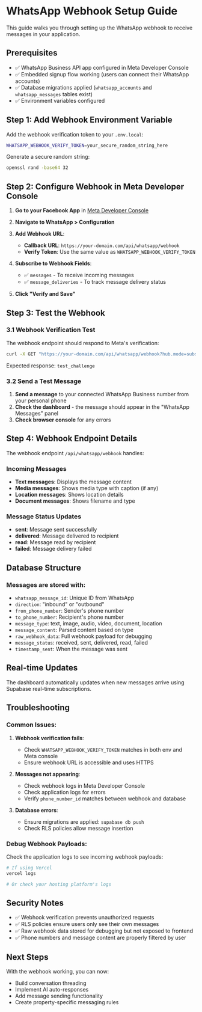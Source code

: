 # WhatsApp Webhook Setup Guide

This guide walks you through setting up the WhatsApp webhook to receive messages in your application.

## Prerequisites

- ✅ WhatsApp Business API app configured in Meta Developer Console
- ✅ Embedded signup flow working (users can connect their WhatsApp accounts)
- ✅ Database migrations applied (`whatsapp_accounts` and `whatsapp_messages` tables exist)
- ✅ Environment variables configured

## Step 1: Add Webhook Environment Variable

Add the webhook verification token to your `.env.local`:

```bash
WHATSAPP_WEBHOOK_VERIFY_TOKEN=your_secure_random_string_here
```

Generate a secure random string:

```bash
openssl rand -base64 32
```

## Step 2: Configure Webhook in Meta Developer Console

1. **Go to your Facebook App** in [Meta Developer Console](https://developers.facebook.com/)

2. **Navigate to WhatsApp > Configuration**

3. **Add Webhook URL**:

   - **Callback URL**: `https://your-domain.com/api/whatsapp/webhook`
   - **Verify Token**: Use the same value as `WHATSAPP_WEBHOOK_VERIFY_TOKEN`

4. **Subscribe to Webhook Fields**:

   - ✅ `messages` - To receive incoming messages
   - ✅ `message_deliveries` - To track message delivery status

5. **Click "Verify and Save"**

## Step 3: Test the Webhook

### 3.1 Webhook Verification Test

The webhook endpoint should respond to Meta's verification:

```bash
curl -X GET "https://your-domain.com/api/whatsapp/webhook?hub.mode=subscribe&hub.verify_token=YOUR_VERIFY_TOKEN&hub.challenge=test_challenge"
```

Expected response: `test_challenge`

### 3.2 Send a Test Message

1. **Send a message** to your connected WhatsApp Business number from your personal phone
2. **Check the dashboard** - the message should appear in the "WhatsApp Messages" panel
3. **Check browser console** for any errors

## Step 4: Webhook Endpoint Details

The webhook endpoint `/api/whatsapp/webhook` handles:

### Incoming Messages

- **Text messages**: Displays the message content
- **Media messages**: Shows media type with caption (if any)
- **Location messages**: Shows location details
- **Document messages**: Shows filename and type

### Message Status Updates

- **sent**: Message sent successfully
- **delivered**: Message delivered to recipient
- **read**: Message read by recipient
- **failed**: Message delivery failed

## Database Structure

### Messages are stored with:

- `whatsapp_message_id`: Unique ID from WhatsApp
- `direction`: "inbound" or "outbound"
- `from_phone_number`: Sender's phone number
- `to_phone_number`: Recipient's phone number
- `message_type`: text, image, audio, video, document, location
- `message_content`: Parsed content based on type
- `raw_webhook_data`: Full webhook payload for debugging
- `message_status`: received, sent, delivered, read, failed
- `timestamp_sent`: When the message was sent

## Real-time Updates

The dashboard automatically updates when new messages arrive using Supabase real-time subscriptions.

## Troubleshooting

### Common Issues:

1. **Webhook verification fails**:

   - Check `WHATSAPP_WEBHOOK_VERIFY_TOKEN` matches in both env and Meta console
   - Ensure webhook URL is accessible and uses HTTPS

2. **Messages not appearing**:

   - Check webhook logs in Meta Developer Console
   - Check application logs for errors
   - Verify `phone_number_id` matches between webhook and database

3. **Database errors**:
   - Ensure migrations are applied: `supabase db push`
   - Check RLS policies allow message insertion

### Debug Webhook Payloads:

Check the application logs to see incoming webhook payloads:

```bash
# If using Vercel
vercel logs

# Or check your hosting platform's logs
```

## Security Notes

- ✅ Webhook verification prevents unauthorized requests
- ✅ RLS policies ensure users only see their own messages
- ✅ Raw webhook data stored for debugging but not exposed to frontend
- ✅ Phone numbers and message content are properly filtered by user

## Next Steps

With the webhook working, you can now:

- Build conversation threading
- Implement AI auto-responses
- Add message sending functionality
- Create property-specific messaging rules
